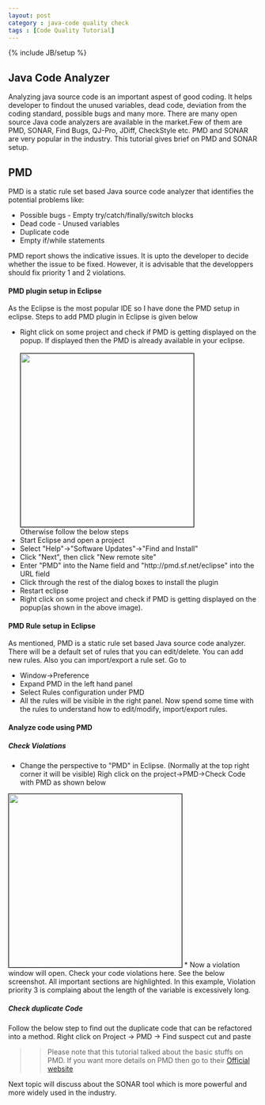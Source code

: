 ```yaml
---
layout: post
category : java-code quality check
tags : [Code Quality Tutorial]
---
```

{% include JB/setup %}

## Java Code Analyzer
Analyzing java source code is an important aspest of good coding. It helps developer to findout the unused variables, dead code, deviation from the coding standard, possible bugs and many more. There are many open source Java code analyzers are available in the market.Few of them are PMD, SONAR, Find Bugs, QJ-Pro, JDiff, CheckStyle etc. PMD and SONAR are very popular in the industry. This tutorial gives brief on PMD and SONAR setup.

## PMD
PMD is a static rule set based Java source code analyzer that identifies the potential problems like:
<ul>
 <li> Possible bugs - Empty try/catch/finally/switch blocks</li>
 <li> Dead code - Unused variables </li>
 <li> Duplicate code </li>
 <li> Empty if/while statements </li>
</ul>
PMD report shows the indicative issues. It is upto the developer to decide whether the issue to be fixed. However, it is advisable that the developpers should fix priority 1 and 2 violations.

#### PMD plugin setup in Eclipse
As the Eclipse is the most popular IDE so I have done the PMD setup in eclipse.
Steps to add PMD plugin in Eclipse is given below
<ul>
 <li> Right click on some project and check if PMD is getting displayed on the popup. If displayed then the PMD is already available in your eclipse. </li>
 <br/><img style="border:1px solid black" src="http://www.eclipsezone.com/articles/pmd/images/check_code_pmd.png" height="350" width="350"> <br/>
Otherwise follow the below steps
 <li> Start Eclipse and open a project </li>
 <li> Select "Help"->"Software Updates"->"Find and Install" </li>
 <li> Click "Next", then click "New remote site" </li>
 <li> Enter "PMD" into the Name field and "http://pmd.sf.net/eclipse" into the URL field </li>
 <li> Click through the rest of the dialog boxes to install the plugin </li>
 <li> Restart eclipse </li>
 <li> Right click on some project and check if PMD is getting displayed on the popup(as shown in the above image).</li> 
</ul>

#### PMD Rule setup in Eclipse
As mentioned, PMD is a static rule set based Java source code analyzer. There will be a default set of rules that you can edit/delete. You can add new rules. Also you can import/export a rule set. Go to
 * Window->Preference
 * Expand PMD in the left hand panel
 * Select Rules configuration under PMD
 * All the rules will be visible in the right panel.
Now spend some time with the rules to understand how to edit/modify, import/export rules.

#### Analyze code using PMD

##### Check Violations
 * Change the perspective to "PMD" in Eclipse. (Normally at the top right corner it will be visible)
Righ click on the project->PMD->Check Code with PMD as shown below
<img style="border:1px solid black" src="http://www.eclipsezone.com/articles/pmd/images/check_code_pmd.png" height="350" width="350">
* Now a violation window will open. Check your code violations here.
See the below screenshot. All important sections are highlighted. In this example, Violation priority 3 is complaing about the length of the variable is excessively long.

##### Check duplicate Code
Follow the below step to find out the duplicate code that can be refactored into a method.
Right click on Project -> PMD -> Find suspect cut and paste

>> Please note that this tutorial talked about the basic stuffs on PMD. If you want more details on PMD then go to their [Official website](http://pmd.sourceforge.net/)

Next topic will discuss about the SONAR tool which is more powerful and more widely used in the industry.
